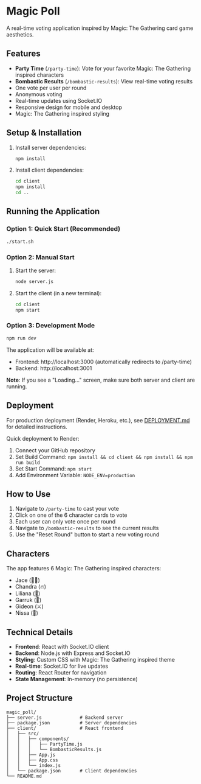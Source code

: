 # Magic Poll

A real-time voting application inspired by Magic: The Gathering card game aesthetics.

## Features

- **Party Time** (`/party-time`): Vote for your favorite Magic: The Gathering inspired characters
- **Bombastic Results** (`/bombastic-results`): View real-time voting results
- One vote per user per round
- Anonymous voting
- Real-time updates using Socket.IO
- Responsive design for mobile and desktop
- Magic: The Gathering inspired styling

## Setup & Installation

1. Install server dependencies:
   ```bash
   npm install
   ```

2. Install client dependencies:
   ```bash
   cd client
   npm install
   cd ..
   ```

## Running the Application

### Option 1: Quick Start (Recommended)
```bash
./start.sh
```

### Option 2: Manual Start
1. Start the server:
   ```bash
   node server.js
   ```

2. Start the client (in a new terminal):
   ```bash
   cd client
   npm start
   ```

### Option 3: Development Mode
```bash
npm run dev
```

The application will be available at:
- Frontend: http://localhost:3000 (automatically redirects to /party-time)
- Backend: http://localhost:3001

**Note**: If you see a "Loading..." screen, make sure both server and client are running.

## Deployment

For production deployment (Render, Heroku, etc.), see [DEPLOYMENT.md](DEPLOYMENT.md) for detailed instructions.

Quick deployment to Render:
1. Connect your GitHub repository
2. Set Build Command: `npm install && cd client && npm install && npm run build`
3. Set Start Command: `npm start`
4. Add Environment Variable: `NODE_ENV=production`

## How to Use

1. Navigate to `/party-time` to cast your vote
2. Click on one of the 6 character cards to vote
3. Each user can only vote once per round
4. Navigate to `/bombastic-results` to see the current results
5. Use the "Reset Round" button to start a new voting round

## Characters

The app features 6 Magic: The Gathering inspired characters:
- Jace (🧙‍♂️)
- Chandra (🔥)
- Liliana (🖤)
- Garruk (🌿)
- Gideon (⚔️)
- Nissa (🌸)

## Technical Details

- **Frontend**: React with Socket.IO client
- **Backend**: Node.js with Express and Socket.IO
- **Styling**: Custom CSS with Magic: The Gathering inspired theme
- **Real-time**: Socket.IO for live updates
- **Routing**: React Router for navigation
- **State Management**: In-memory (no persistence)

## Project Structure

```
magic_poll/
├── server.js              # Backend server
├── package.json           # Server dependencies
├── client/                # React frontend
│   ├── src/
│   │   ├── components/
│   │   │   ├── PartyTime.js
│   │   │   └── BombasticResults.js
│   │   ├── App.js
│   │   ├── App.css
│   │   └── index.js
│   └── package.json       # Client dependencies
└── README.md
```
